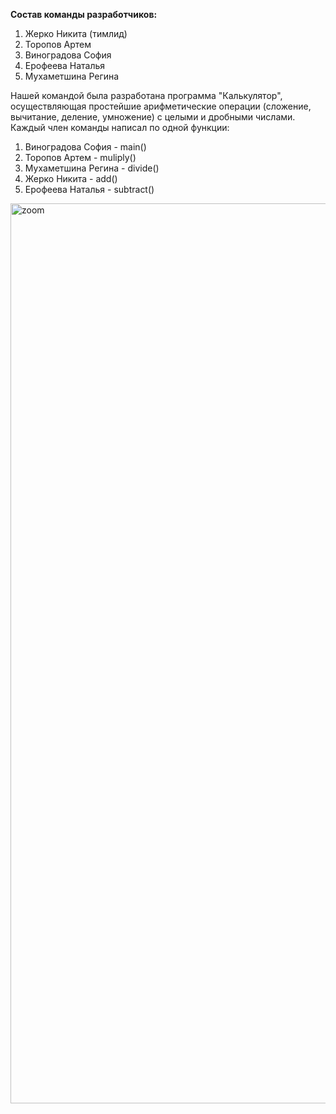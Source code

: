 **Состав команды разработчиков:**
1. Жерко Никита (тимлид)
2. Торопов Артем
3. Виноградова София
4. Ерофеева Наталья
5. Мухаметшина Регина

Нашей командой была разработана программа "Калькулятор", осуществляющая простейшие арифметические операции (сложение, вычитание, деление, умножение) с целыми и дробными числами. 
Каждый член команды написал по одной функции: 
1. Виноградова София - main()
2. Торопов Артем - muliply()
3. Мухаметшина Регина - divide()
4. Жерко Никита - add()
5. Ерофеева Наталья - subtract()

<img width="1440" alt="zoom" src="https://github.com/rereremin/HW2_Zherko/assets/114501294/1d44fb98-1f7f-4df7-90f6-3aed135a0d6a">
